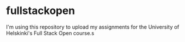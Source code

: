 # fullstackopen

I'm using this repository to upload my assignments for the University of Helskinki's Full Stack Open course.s